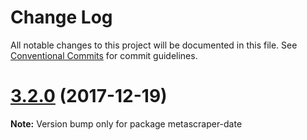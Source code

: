 # Change Log

All notable changes to this project will be documented in this file.
See [Conventional Commits](https://conventionalcommits.org) for commit guidelines.

<a name="3.2.0"></a>
# [3.2.0](https://github.com/microlinkhq/metascraper/tree/master/packages/metascraper-date/compare/v3.1.0...v3.2.0) (2017-12-19)




**Note:** Version bump only for package metascraper-date
